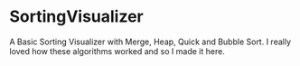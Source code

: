 # SortingVisualizer
A Basic Sorting Visualizer with Merge, Heap, Quick and Bubble Sort. I really loved how these algorithms worked and so I made it here.
